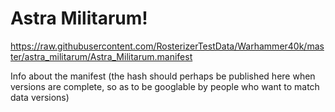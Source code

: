 # Astra Militarum!

https://raw.githubusercontent.com/RosterizerTestData/Warhammer40k/master/astra_militarum/Astra_Militarum.manifest

Info about the manifest (the hash should perhaps be published here when versions are complete, so as to be googlable by people who want to match data versions)
